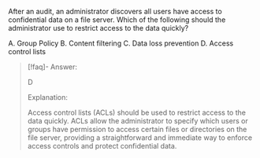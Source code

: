 
After an audit, an administrator discovers all users have access to confidential data on a file server. Which of the following should the administrator use to restrict access to the data quickly? 

A. Group Policy 
B. Content filtering 
C. Data loss prevention 
D. Access control lists

> [!faq]- Answer: 
> 
> D 
> 
> Explanation: 
> 
> Access control lists (ACLs) should be used to restrict access to the data quickly. ACLs allow the administrator to specify which users or groups have permission to access certain files or directories on the file server, providing a straightforward and immediate way to enforce access controls and protect confidential data.

